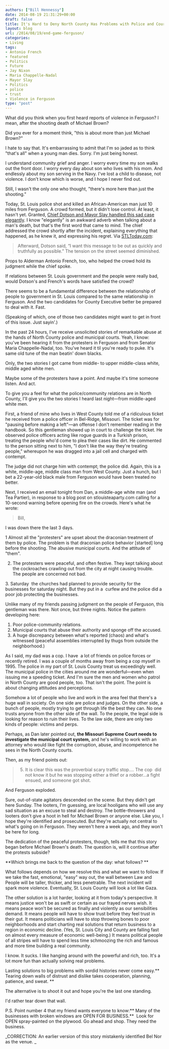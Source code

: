 ```yaml
---
authors: ["Bill Hennessy"]
date: 2014-08-19 21:31:29+00:00
draft: false
title: It's Hard to Deny North County Has Problems with Police and Courts
layout: blog
url: /2014/08/19/end-game-ferguson/
categories:
- Living
tags:
- Antonio French
- featured
- Politics
- Future
- Jay Nixon
- Maria Chappelle-Nadal
- Mayor Slay
- Politics
- police
- trust
- Violence in Ferguson
type: "post"
---
```


What did you think when you first heard reports of violence in Ferguson? I mean, after the shooting death of Michael Brown?

Did you ever for a moment think, "this is about more than just Michael Brown?"

I hate to say that. It's embarrassing to admit that I'm so jaded as to think "that's all" when a young man dies. Sorry. I'm just being honest.

I understand community grief and anger. I worry every time my son walks out the front door. I worry every day about son who lives with his mom. And endlessly about my son serving in the Navy. I've lost a child to disease, not violence. I don't know which is worse, and I hope I never find out.

Still, I wasn't the only one who thought, "there's more here than just the shooting."

Today, St. Louis police shot and killed an African-American man just 10 miles from Ferguson. A crowd formed, but it didn't lose control. At least, it hasn't yet. Granted, [Chief Dotson and Mayor Slay handled this sad case elegantly](https://www.stltoday.com/news/local/crime-and-courts/st-louis-police-fatally-shoot-man-who-brandished-knife/article_85d27316-a17a-5e0a-b1d6-8a6753e2fcb2.html). I know "elegantly" is an awkward adverb when talking about a man's death, but that's the first word that came to mind. The chief addressed the crowd shortly after the incident, explaining everything that happened, as he knew it, and expressing his regret. Via [STLToday.com](https://www.stltoday.com/news/local/crime-and-courts/st-louis-police-fatally-shoot-man-who-brandished-knife/article_85d27316-a17a-5e0a-b1d6-8a6753e2fcb2.html):



> Afterward, Dotson said, “I want this message to be out as quickly and truthfully as possible.” The tension on the street seemed diminished.



Props to Alderman Antonio French, too, who helped the crowd hold its judgment while the chief spoke.

If relations between St. Louis government and the people were really bad, would Dotson's and French's words have satisfied the crowd?

There seems to be a fundamental difference between the relationship of people to government in St. Louis compared to the same relationship in Ferguson. And the two candidates for County Executive better be prepared to deal with it. Fast.

(Speaking of which, one of those two candidates might want to get in front of this issue. Just sayin'.)

In the past 24 hours, I've receive unsolicited stories of remarkable abuse at the hands of North County police and municipal courts. Yeah, I know: you've been hearing it from the protesters in Ferguson and from Senator Maria Chappelle-Nadal, too. You've heard it til you're ready to puke. It's same old tune of the man beatin' down blacks.

Only, the two stories I got came from middle- to upper middle-class white, middle aged white men.

Maybe some of the protesters have a point. And maybe it's time someone listen. And act.

To give you a feel for what the police/community relations are in North County, I'll give you the two stories I heard last night—from middle-aged white men.

First, a friend of mine who lives in West County told me of a ridiculous ticket he received from a police officer in Bel-Ridge, Missouri. The ticket was for "pausing before making a left"—an offense I don't remember reading in the handbook. So this gentleman showed up in court to challenge the ticket. He observed police officers acting like rogue guards in a Turkish prison, treating the people who'd come to plea their cases like dirt. He commented to the person sitting next to him, "I don't like the way they're treating people," whereupon he was dragged into a jail cell and charged with contempt.

The judge did not charge him with contempt; the police did. Again, this is a white, middle-age, middle class man from West County. Just a hunch, but I bet a 22-year-old black male from Ferguson would have been treated no better.

Next, I received an email tonight from Dan, a middle-age white man (and Tea Partier), in response to a blog post on stlouisteaparty.com calling for a 10-second warning before opening fire on the crowds. Here's what he wrote:



> Bill,  
  
I was down there the last 3 days.  
  
1 Almost all the "protesters" are upset about the draconian treatment of them by police. The problem is that draconian police behavior [started] long before the shooting. The abusive municipal courts. And the attitude of "them".    
  
2. The protesters were peaceful, and often festive. They kept talking about the cockroaches crawling out from the city at night causing trouble.  The people are concerned not bad.  
  
3. Saturday  the churches had planned to provide security for the businesses for saturday night. But they put in a  curfew and the police did a poor job protecting the businesses.



Unlike many of my friends passing judgment on the people of Ferguson, this gentleman was there. Not once, but three nights. Notice the pattern developing here:




  1. Poor police-community relations.
  2. Municipal courts that abuse their authority and sponge off the accused.
  3. A huge discrepancy between what's reported (chaos) and what's witnessed (peaceful assemblies interrupted by thugs from outside the neighborhood.)




As I said, my dad was a cop. I have  a lot of friends on police forces or recently retired. I was a couple of months away from being a cop myself in 1995. The police in my part of St. Louis County treat us exceedingly well. The municipal police in the cities around me are wonderful—even when issuing me a speeding ticket. And I'm sure the men and women who patrol in North County are good people, too. That isn't the point. The point is about changing attitudes and perceptions.

Somehow a lot of people who live and work in the area feel that there's a huge wall in society. On one side are police and judges. On the other side, a bunch of people, mostly trying to get through life the best they can. No one trusts anyone from the other side of the wall. To the people, the legal side is looking for reason to ruin their lives. To the law side, there are only two kinds of people: victims and perps.

Perhaps, as Dan later pointed out, **the Missouri Supreme Court needs to investigate the municipal court system,** and he's willing to work with an attorney who would like fight the corruption, abuse, and incompetence he sees in the North County courts.

Then, as my friend points out:



> 5. It is clear this was the proverbial scary traffic stop.... The cop  did not know it but he was stopping either a thief or a robber...a fight ensued, and someone got shot.



And Ferguson exploded.

Sure, out-of-state agitators descended on the scene. But they didn't get here Sunday. The looters, I'm guessing, are local hooligans who will use any sad situation as an excuse to steal and destroy. The bottle-throwers and looters don't give a hoot in hell for Michael Brown or anyone else. Like you, I hope they're identified and prosecuted. But they're actually not central to what's going on in Ferguson. They weren't here a week ago, and they won't be here for long.

The dedication of the peaceful protesters, though, tells me that this story began before Michael Brown's death. The question is, will it continue after the protests subside?

**Which brings me back to the question of the day: what follows? **

What follows depends on how we resolve this and what we want to follow. If we take the fast, emotional, "easy" way out, the wall between Law and People will be taller, thicker, and less penetrable. The next incident will spark more violence. Eventually, St. Louis County will look a lot like Gaza.

The other solution is a lot harder, looking at it from today's perspective. It means justice won't be as swift or certain as our frayed nerves wish. It means peace won't be secured as finally and violently as our sensibilities demand. It means people will have to show trust before they feel trust in their gut. It means politicians will have to stop throwing bones to poor neighborhoods and start charting real solutions that return business to a region in economic decline. (Yes, St. Louis City and County are falling fast on almost every measure of economic well-being.) It means political people of all stripes will have to spend less time schmoozing the rich and famous and more time building a real community.

I know. It sucks. I like hanging around with the powerful and rich, too. It's a lot more fun than actually solving real problems.

Lasting solutions to big problems with sordid histories never come easy.** Tearing down walls of distrust and dislike takes cooperation, planning, patience, and sweat. **

The alternative is to shoot it out and hope you're the last one standing.

I'd rather tear down that wall.



P.S. Point number 4 that my friend wants everyone to know:** Many of the businesses with broken windows are OPEN FOR BUSINESS.**  Look for OPEN spray-painted on the plywood. Go ahead and shop. They need the business.

_CORRECTION: An earlier version of this story mistakenly identified Bel Nor as the venue. _
